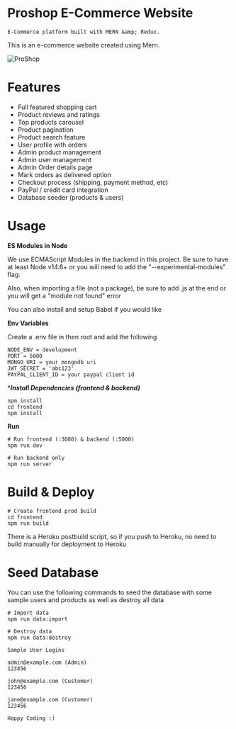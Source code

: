 # Proshop E-Commerce Website
`E-Commerce platform built with MERN &amp; Redux.`

This is an e-commerce website created using Mern.

![ProShop](https://user-images.githubusercontent.com/88436847/167178294-29609e50-e3cf-49cb-884e-21e9aea98aa2.jpg)

# Features
- Full featured shopping cart
- Product reviews and ratings
- Top products carousel
- Product pagination
- Product search feature
- User profile with orders
- Admin product management
- Admin user management
- Admin Order details page
- Mark orders as delivered option
- Checkout process (shipping, payment method, etc)
- PayPal / credit card integration
- Database seeder (products & users)

# Usage
****ES Modules in Node****

We use ECMAScript Modules in the backend in this project. Be sure to have at least Node v14.6+ or you will need to add the "--experimental-modules" flag.

Also, when importing a file (not a package), be sure to add .js at the end or you will get a "module not found" error

You can also install and setup Babel if you would like

****Env Variables****

Create a .env file in then root and add the following

```
NODE_ENV = development
PORT = 5000
MONGO_URI = your mongodb uri
JWT_SECRET = 'abc123'
PAYPAL_CLIENT_ID = your paypal client id
```

****Install Dependencies (frontend & backend)***

```
npm install
cd frontend
npm install
```

****Run****
```
# Run frontend (:3000) & backend (:5000)
npm run dev

# Run backend only
npm run server
```

# Build & Deploy
```
# Create frontend prod build
cd frontend
npm run build
```

There is a Heroku postbuild script, so if you push to Heroku, no need to build manually for deployment to Heroku

# Seed Database

You can use the following commands to seed the database with some sample users and products as well as destroy all data

```
# Import data
npm run data:import

# Destroy data
npm run data:destroy
```

```
Sample User Logins

admin@example.com (Admin)
123456

john@example.com (Customer)
123456

jane@example.com (Customer)
123456
```

` Happy Coding :) `
